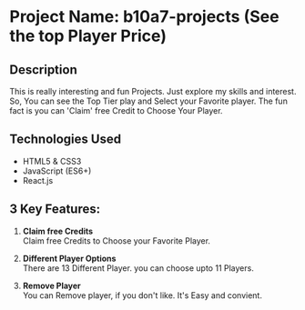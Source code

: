 # Project Name: b10a7-projects (See the top Player Price)

## Description
This is really interesting and fun Projects. Just explore my skills and interest. So, You can see the Top Tier play and Select your Favorite player. The fun fact is you can 'Claim' free Credit to Choose Your Player.

## Technologies Used
- HTML5 & CSS3
- JavaScript (ES6+)
- React.js

## 3 Key Features:
1. **Claim free Credits**  
    Claim free Credits to Choose your Favorite Player.

2. **Different Player Options**  
    There are 13 Different Player. you can choose upto 11 Players.

3. **Remove Player**  
    You can Remove player, if you don't like. It's Easy and convient.